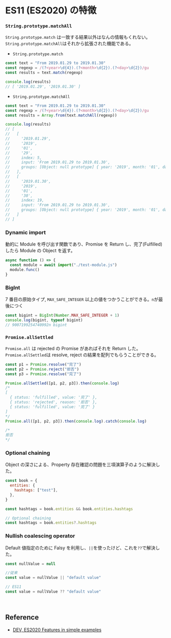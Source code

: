 # ES11 (ES2020) の特徴

### `String.prototype.matchAll`

`String.prototype.match` は一致する結果以外はなんの情報もくれない。`String.prototype.matchAll`はそれから拡張された機能である。

- `String.prototype.match`

```javascript
const text = "From 2019.01.29 to 2019.01.30"
const regexp = /(?<year>\d{4}).(?<month>\d{2}).(?<day>\d{2})/gu
const results = text.match(regexp)

console.log(results)
// [ '2019.01.29', '2019.01.30' ]
```

- `String.prototype.matchAll`

```javascript
const text = "From 2019.01.29 to 2019.01.30"
const regexp = /(?<year>\d{4}).(?<month>\d{2}).(?<day>\d{2})/gu
const results = Array.from(text.matchAll(regexp))

console.log(results)
// [
//   [
//     '2019.01.29',
//     '2019',
//     '01',
//     '29',
//     index: 5,
//     input: 'From 2019.01.29 to 2019.01.30',
//     groups: [Object: null prototype] { year: '2019', month: '01', day: '29' }
//   ],
//   [
//     '2019.01.30',
//     '2019',
//     '01',
//     '30',
//     index: 19,
//     input: 'From 2019.01.29 to 2019.01.30',
//     groups: [Object: null prototype] { year: '2019', month: '01', day: '30' }
//   ]
// ]
```

### Dynamic import

動的に Module を呼び出す関数であり、Promise を Return し、完了(Fulfilled)したら Module の Object を返す。

```javascript
async function () => {
  const module = await import("./test-module.js")
  module.func()
}
```

### BigInt

7 番目の原始タイプ, `MAX_SAFE_INTEGER` 以上の値をつかうことができる。`n`が最後につく

```javascript
const bigint = BigInt(Number.MAX_SAFE_INTEGER + 1)
console.log(bigint, typeof bigint)
// 9007199254740992n bigint
```

### `Promise.allSettled`

`Promise.all` は rejected の Promise があればそれを Return した。`Promise.allSettled`は resolve, reject の結果を配列でもらうことができる。

```javascript
const p1 = Promise.resolve("完了")
const p2 = Promise.reject("拒否")
const p3 = Promise.resolve("完了")

Promise.allSettled([p1, p2, p3]).then(console.log)
/*
[
  { status: 'fulfilled', value: '完了' },
  { status: 'rejected', reason: '拒否' },
  { status: 'fulfilled', value: '完了' }
]
*/
Promise.all([p1, p2, p3]).then(console.log).catch(console.log)

/*
拒否
*/
```

### Optional chaining

Object の深さによる、Property 存在確認の問題を三項演算子のように解決した。

```javascript
const book = {
  entities: {
    hashtags: ["test"],
  },
}

const hashtags = book.entities && book.entities.hashtags

// Optional chaining
const hashtags = book.entities?.hashtags
```

### Nullish coalescing operator

Default 値指定のために Falsy を利用し、`||`を使ったけど、これを`??`で解決した。

```javascript
const nullValue = null

//従来
const value = nullValue || "default value"

// ES11
const value = nullValue ?? "default value"
```

<br>

## Reference

- [DEV, ES2020 Features in simple examples](https://dev.to/carlillo/es2020-features-in-simple-examples-1513)
